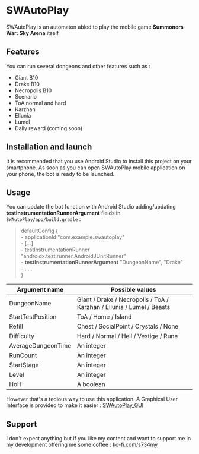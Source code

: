 # SWAutoPlay

SWAutoPlay is an automaton abled to play the mobile game **Summoners War: Sky Arena** itself

## Features

You can run several dongeons and other features such as :
- Giant B10
- Drake B10
- Necropolis B10
- Scenario
- ToA normal and hard
- Karzhan
- Ellunia
- Lumel
- Daily reward (coming soon)

## Installation and launch

It is recommended that you use Android Studio to install this project on your smartphone. As soon as you can open SWAutoPlay mobile application on your phone, the bot is ready to be launched.

## Usage

You can update the bot function with Android Studio adding/updating **testInstrumentationRunnerArgument** fields in `SWAutoPlay/app/build.gradle` : 
 > defaultConfig {   
        - applicationId "com.example.swautoplay"   
        - [...]   
        - testInstrumentationRunner "androidx.test.runner.AndroidJUnitRunner"   
        - **testInstrumentationRunnerArgument** "DungeonName", "Drake"   
        - . . .   
    }   
   
| Argument name       | Possible values                                                         |
|---                  |---                                                                      |
| DungeonName         | Giant / Drake / Necropolis / ToA / Karzhan / Ellunia / Lumel / Beasts   |
| StartTestPosition   | ToA / Home / Island                                                     |
| Refill              | Chest / SocialPoint / Crystals / None                                   |
| Difficulty          | Hard / Normal / Hell / Vestige / Rune                                   |
| AverageDungeonTime  | An integer                                                              |
| RunCount            | An integer                                                              |
| StartStage          | An integer                                                              |
| Level               | An integer                                                              |
| HoH                 | A boolean                                                               |

However that's a tedious way to use this application. A Graphical User Interface is provided to make it easier : [SWAutoPlay_GUI](https://github.com/JulienCHATEAU/SWAutoPlay_GUI)

## Support

I don't expect anything but if you like my content and want to support me in my development offering me some coffee :
[ko-fi.com/s734my](https://ko-fi.com/s734my) 
